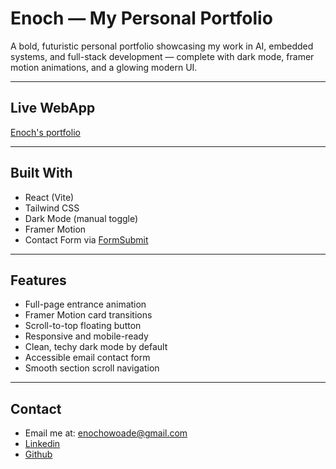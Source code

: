 #  Enoch — My Personal Portfolio


A bold, futuristic personal portfolio showcasing my work in AI, embedded systems, and full-stack development — complete with dark mode, framer motion animations, and a glowing modern UI.

---

##  Live WebApp


 [Enoch's portfolio](https://enochsportfolio.netlify.app/)

---

## Built With

-  React (Vite)
-  Tailwind CSS
-  Dark Mode (manual toggle)
-  Framer Motion
- Contact Form via [FormSubmit](https://formsubmit.co)

---

##  Features

- Full-page entrance animation  
- Framer Motion card transitions  
- Scroll-to-top floating button  
- Responsive and mobile-ready  
- Clean, techy dark mode by default  
- Accessible email contact form  
- Smooth section scroll navigation  

---

## Contact
- Email me at: enochowoade@gmail.com
-  [Linkedin](https://www.linkedin.com/in/enoch-owoade/) 
-  [Github](https://www.github.com/Enochteo) 
